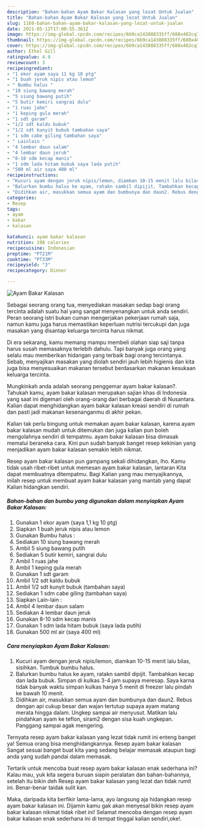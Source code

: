 ```yaml
---
description: "Bahan-bahan Ayam Bakar Kalasan yang lezat Untuk Jualan"
title: "Bahan-bahan Ayam Bakar Kalasan yang lezat Untuk Jualan"
slug: 1169-bahan-bahan-ayam-bakar-kalasan-yang-lezat-untuk-jualan
date: 2021-05-12T17:00:55.361Z
image: https://img-global.cpcdn.com/recipes/6b9ca143888335ff/680x482cq70/ayam-bakar-kalasan-foto-resep-utama.jpg
thumbnail: https://img-global.cpcdn.com/recipes/6b9ca143888335ff/680x482cq70/ayam-bakar-kalasan-foto-resep-utama.jpg
cover: https://img-global.cpcdn.com/recipes/6b9ca143888335ff/680x482cq70/ayam-bakar-kalasan-foto-resep-utama.jpg
author: Ethel Gill
ratingvalue: 4.9
reviewcount: 3
recipeingredient:
- "1 ekor ayam saya 11 kg 10 ptg"
- "1 buah jeruk nipis atau lemon"
- " Bumbu halus "
- "10 siung bawang merah"
- "5 siung bawang putih"
- "5 butir kemiri sangrai dulu"
- "1 ruas jahe"
- "1 keping gula merah"
- "1 sdt garam"
- "1/2 sdt kaldu bubuk"
- "1/2 sdt kunyit bubuk tambahan saya"
- "1 sdm cabe giling tambahan saya"
- " Lainlain "
- "4 lembar daun salam"
- "4 lembar daun jeruk"
- "8-10 sdm kecap manis"
- "1 sdm lada hitam bubuk saya lada putih"
- "500 ml air saya 400 ml"
recipeinstructions:
- "Kucuri ayam dengan jeruk nipis/lemon, diamkan 10-15 menit lalu bilas, sisihkan. Tumbuk bumbu halus."
- "Balurkan bumbu halus ke ayam, ratakn sambil dipijit. Tambahkan kecap dan lada bubuk. Simpan di kulkas 3-4 jam supaya meresap. Saya karna tidak banyak waktu simpan kulkas hanya 5 menit di freezer lalu pindah ke bawah 10 menit."
- "Didihkan air, masukkan semua ayam dan bumbunya dan daun2. Rebus dengan api cukup besar dan wajan tertutup supaya ayam matang merata hingga dalam. Ungkep sampai air menyusut. Matikan lalu pindahkan ayam ke teflon, siram2 dengan sisa kuah ungkepan. Panggang sampai agak mengering."
categories:
- Resep
tags:
- ayam
- bakar
- kalasan

katakunci: ayam bakar kalasan 
nutrition: 198 calories
recipecuisine: Indonesian
preptime: "PT21M"
cooktime: "PT33M"
recipeyield: "3"
recipecategory: Dinner

---
```



![Ayam Bakar Kalasan](https://img-global.cpcdn.com/recipes/6b9ca143888335ff/680x482cq70/ayam-bakar-kalasan-foto-resep-utama.jpg)

Sebagai seorang orang tua, menyediakan masakan sedap bagi orang tercinta adalah suatu hal yang sangat menyenangkan untuk anda sendiri. Peran seorang istri bukan cuman mengerjakan pekerjaan rumah saja, namun kamu juga harus memastikan keperluan nutrisi tercukupi dan juga masakan yang disantap keluarga tercinta harus nikmat.

Di era  sekarang, kamu memang mampu membeli olahan siap saji tanpa harus susah memasaknya terlebih dahulu. Tapi banyak juga orang yang selalu mau memberikan hidangan yang terbaik bagi orang tercintanya. Sebab, menyajikan masakan yang diolah sendiri jauh lebih higienis dan kita juga bisa menyesuaikan makanan tersebut berdasarkan makanan kesukaan keluarga tercinta. 



Mungkinkah anda adalah seorang penggemar ayam bakar kalasan?. Tahukah kamu, ayam bakar kalasan merupakan sajian khas di Indonesia yang saat ini digemari oleh orang-orang dari berbagai daerah di Nusantara. Kalian dapat menghidangkan ayam bakar kalasan kreasi sendiri di rumah dan pasti jadi makanan kesenanganmu di akhir pekan.

Kalian tak perlu bingung untuk memakan ayam bakar kalasan, karena ayam bakar kalasan mudah untuk ditemukan dan juga kalian pun boleh mengolahnya sendiri di tempatmu. ayam bakar kalasan bisa dimasak memalui beraneka cara. Kini pun sudah banyak banget resep kekinian yang menjadikan ayam bakar kalasan semakin lebih nikmat.

Resep ayam bakar kalasan pun gampang sekali dihidangkan, lho. Kamu tidak usah ribet-ribet untuk memesan ayam bakar kalasan, lantaran Kita dapat membuatnya ditempatmu. Bagi Kalian yang mau menyajikannya, inilah resep untuk membuat ayam bakar kalasan yang mantab yang dapat Kalian hidangkan sendiri.

<!--inarticleads1-->

##### Bahan-bahan dan bumbu yang digunakan dalam menyiapkan Ayam Bakar Kalasan:

1. Gunakan 1 ekor ayam (saya 1,1 kg 10 ptg)
1. Siapkan 1 buah jeruk nipis atau lemon
1. Gunakan  Bumbu halus :
1. Sediakan 10 siung bawang merah
1. Ambil 5 siung bawang putih
1. Sediakan 5 butir kemiri, sangrai dulu
1. Ambil 1 ruas jahe
1. Ambil 1 keping gula merah
1. Gunakan 1 sdt garam
1. Ambil 1/2 sdt kaldu bubuk
1. Ambil 1/2 sdt kunyit bubuk (tambahan saya)
1. Sediakan 1 sdm cabe giling (tambahan saya)
1. Siapkan  Lain-lain :
1. Ambil 4 lembar daun salam
1. Sediakan 4 lembar daun jeruk
1. Gunakan 8-10 sdm kecap manis
1. Gunakan 1 sdm lada hitam bubuk (saya lada putih)
1. Gunakan 500 ml air (saya 400 ml)




<!--inarticleads2-->

##### Cara menyiapkan Ayam Bakar Kalasan:

1. Kucuri ayam dengan jeruk nipis/lemon, diamkan 10-15 menit lalu bilas, sisihkan. Tumbuk bumbu halus.
1. Balurkan bumbu halus ke ayam, ratakn sambil dipijit. Tambahkan kecap dan lada bubuk. Simpan di kulkas 3-4 jam supaya meresap. Saya karna tidak banyak waktu simpan kulkas hanya 5 menit di freezer lalu pindah ke bawah 10 menit.
1. Didihkan air, masukkan semua ayam dan bumbunya dan daun2. Rebus dengan api cukup besar dan wajan tertutup supaya ayam matang merata hingga dalam. Ungkep sampai air menyusut. Matikan lalu pindahkan ayam ke teflon, siram2 dengan sisa kuah ungkepan. Panggang sampai agak mengering.




Ternyata resep ayam bakar kalasan yang lezat tidak rumit ini enteng banget ya! Semua orang bisa menghidangkannya. Resep ayam bakar kalasan Sangat sesuai banget buat kita yang sedang belajar memasak ataupun bagi anda yang sudah pandai dalam memasak.

Tertarik untuk mencoba buat resep ayam bakar kalasan enak sederhana ini? Kalau mau, yuk kita segera buruan siapin peralatan dan bahan-bahannya, setelah itu bikin deh Resep ayam bakar kalasan yang lezat dan tidak rumit ini. Benar-benar taidak sulit kan. 

Maka, daripada kita berfikir lama-lama, ayo langsung aja hidangkan resep ayam bakar kalasan ini. Dijamin kamu gak akan menyesal bikin resep ayam bakar kalasan nikmat tidak ribet ini! Selamat mencoba dengan resep ayam bakar kalasan enak sederhana ini di tempat tinggal kalian sendiri,oke!.

